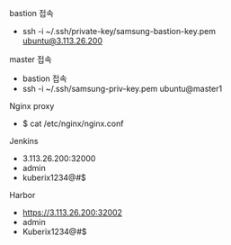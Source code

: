 bastion 접속
 - ssh -i ~/.ssh/private-key/samsung-bastion-key.pem ubuntu@3.113.26.200 

master 접속
 - bastion 접속
 - ssh -i ~/.ssh/samsung-priv-key.pem ubuntu@master1

Nginx proxy
 - $ cat /etc/nginx/nginx.conf

Jenkins
 - 3.113.26.200:32000
 - admin
 - kuberix1234@#$

Harbor
 - https://3.113.26.200:32002
 - admin
 - Kuberix1234@#$